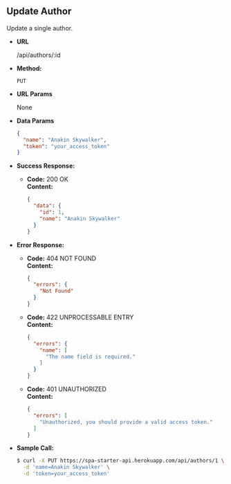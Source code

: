 **Update Author**
----
Update a single author.

* **URL**

  /api/authors/:id

* **Method:**
    
  `PUT`
  
*  **URL Params**

   None

* **Data Params**

  ``` json
  {
    "name": "Anakin Skywalker",
    "token": "your_access_token"
  }
  ```

* **Success Response:**
  
  * **Code:** 200 OK <br />
    **Content:** <br />

    ``` json
    {
      "data": {
        "id": 1,
        "name": "Anakin Skywalker"
      }
    }
    ```
 
* **Error Response:**

  * **Code:** 404 NOT FOUND <br />
    **Content:** <br />

    ``` json
    {
      "errors": {
        "Not Found"
      }
    }
    ```
  
  * **Code:** 422 UNPROCESSABLE ENTRY <br />
    **Content:** <br />

    ``` json
    {
      "errors": {
        "name": [
          "The name field is required."
        ]
      }
    }
    ```
  
  * **Code:** 401 UNAUTHORIZED <br />
    **Content:** <br />

    ``` json
    {
      "errors": [
        "Unauthorized, you should provide a valid access token."
      ]
    }
    ```

* **Sample Call:**

  ``` bash
  $ curl -X PUT https://spa-starter-api.herokuapp.com/api/authors/1 \
    -d 'name=Anakin Skywalker' \
    -d 'token=your_access_token'
  ```
